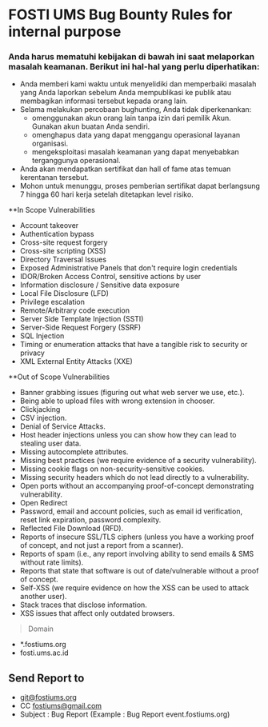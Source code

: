 # FOSTI UMS Bug Bounty Rules for internal purpose

### Anda harus mematuhi kebijakan di bawah ini saat melaporkan masalah keamanan. Berikut ini hal-hal yang perlu diperhatikan: 
- Anda memberi kami waktu untuk menyelidiki dan memperbaiki masalah yang Anda laporkan sebelum Anda mempublikasi ke publik atau membagikan informasi tersebut kepada orang lain.
- Selama melakukan percobaan bughunting, Anda tidak diperkenankan: 
    - omenggunakan akun orang lain tanpa izin dari pemilik Akun. Gunakan akun buatan Anda sendiri.
    - omenghapus data yang dapat menggangu operasional layanan organisasi.
    - mengeksploitasi masalah keamanan yang dapat menyebabkan terganggunya operasional.
- Anda akan mendapatkan sertifikat dan hall of fame atas temuan kerentanan tersebut.
- Mohon untuk menunggu, proses pemberian sertifikat dapat berlangsung 7 hingga 60 hari kerja setelah ditetapkan level risiko.

**In Scope Vulnerabilities
- Account takeover
- Authentication bypass
- Cross-site request forgery
- Cross-site scripting (XSS)
- Directory Traversal Issues
- Exposed Administrative Panels that don't require login credentials
- IDOR/Broken Access Control, sensitive actions by user
- Information disclosure / Sensitive data exposure
- Local File Disclosure (LFD)
- Privilege escalation
- Remote/Arbitrary code execution
- Server Side Template Injection (SSTI)
- Server-Side Request Forgery (SSRF)
- SQL Injection
- Timing or enumeration attacks that have a tangible risk to security or privacy
- XML External Entity Attacks (XXE)

**Out of Scope Vulnerabilities
- Banner grabbing issues (figuring out what web server we use, etc.).
- Being able to upload files with wrong extension in chooser.
- Clickjacking
- CSV injection.
- Denial of Service Attacks.
- Host header injections unless you can show how they can lead to stealing user data.
- Missing autocomplete attributes.
- Missing best practices (we require evidence of a security vulnerability).
- Missing cookie flags on non-security-sensitive cookies.
- Missing security headers which do not lead directly to a vulnerability.
- Open ports without an accompanying proof-of-concept demonstrating vulnerability.
- Open Redirect
- Password, email and account policies, such as email id verification, reset link expiration, password complexity.
- Reflected File Download (RFD).
- Reports of insecure SSL/TLS ciphers (unless you have a working proof of concept, and not just a report from a scanner).
- Reports of spam (i.e., any report involving ability to send emails & SMS without rate limits).
- Reports that state that software is out of date/vulnerable without a proof of concept.
- Self-XSS (we require evidence on how the XSS can be used to attack another user).
- Stack traces that disclose information.
- XSS issues that affect only outdated browsers.

>Domain
- *.fostiums.org
- fosti.ums.ac.id

## Send Report to
- git@fostiums.org 
- CC fostiums@gmail.com
- Subject : Bug Report <Target Domain> (Example : Bug Report event.fostiums.org)
